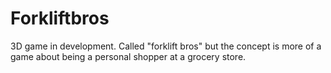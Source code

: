 # Forkliftbros
3D game in development. Called "forklift bros" but the concept is more of a game about being a personal shopper at a grocery store. 
